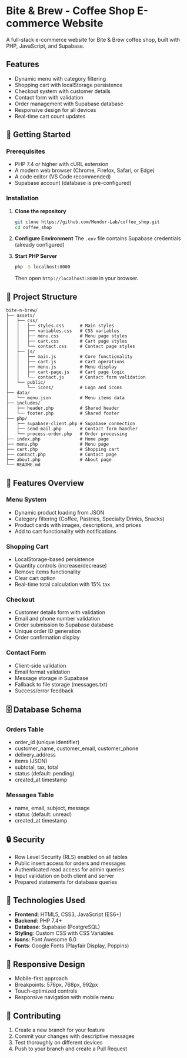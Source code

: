 # Bite & Brew - Coffee Shop E-commerce Website

A full-stack e-commerce website for Bite & Brew coffee shop, built with PHP, JavaScript, and Supabase.

## Features

- Dynamic menu with category filtering
- Shopping cart with localStorage persistence
- Checkout system with customer details
- Contact form with validation
- Order management with Supabase database
- Responsive design for all devices
- Real-time cart count updates

## 🚀 Getting Started

### Prerequisites

- PHP 7.4 or higher with cURL extension
- A modern web browser (Chrome, Firefox, Safari, or Edge)
- A code editor (VS Code recommended)
- Supabase account (database is pre-configured)

### Installation

1. **Clone the repository**
   ```bash
   git clone https://github.com/Mendor-Lab/coffee_shop.git
   cd coffee_shop
   ```

2. **Configure Environment**
   The `.env` file contains Supabase credentials (already configured)

3. **Start PHP Server**
   ```bash
   php -S localhost:8000
   ```
   Then open `http://localhost:8000` in your browser.

## 📁 Project Structure

```
bite-n-brew/
├── assets/
│   ├── css/
│   │   ├── styles.css      # Main styles
│   │   ├── variables.css   # CSS variables
│   │   ├── menu.css        # Menu page styles
│   │   ├── cart.css        # Cart page styles
│   │   └── contact.css     # Contact page styles
│   ├── js/
│   │   ├── main.js         # Core functionality
│   │   ├── cart.js         # Cart operations
│   │   ├── menu.js         # Menu display
│   │   ├── cart-page.js    # Cart page logic
│   │   └── contact.js      # Contact form validation
│   └── public/
│       └── icons/          # Logo and icons
├── data/
│   └── menu.json           # Menu items data
├── includes/
│   ├── header.php          # Shared header
│   └── footer.php          # Shared footer
├── php/
│   ├── supabase-client.php # Supabase connection
│   ├── send-mail.php       # Contact form handler
│   └── process-order.php   # Order processing
├── index.php               # Home page
├── menu.php                # Menu page
├── cart.php                # Shopping cart
├── contact.php             # Contact page
├── about.php               # About page
└── README.md
```

## 🎨 Features Overview

### Menu System
- Dynamic product loading from JSON
- Category filtering (Coffee, Pastries, Specialty Drinks, Snacks)
- Product cards with images, descriptions, and prices
- Add to cart functionality with notifications

### Shopping Cart
- LocalStorage-based persistence
- Quantity controls (increase/decrease)
- Remove items functionality
- Clear cart option
- Real-time total calculation with 15% tax

### Checkout
- Customer details form with validation
- Email and phone number validation
- Order submission to Supabase database
- Unique order ID generation
- Order confirmation display

### Contact Form
- Client-side validation
- Email format validation
- Message storage in Supabase
- Fallback to file storage (messages.txt)
- Success/error feedback

## 🗄️ Database Schema

### Orders Table
- order_id (unique identifier)
- customer_name, customer_email, customer_phone
- delivery_address
- items (JSON)
- subtotal, tax, total
- status (default: pending)
- created_at timestamp

### Messages Table
- name, email, subject, message
- status (default: unread)
- created_at timestamp

## 🔒 Security

- Row Level Security (RLS) enabled on all tables
- Public insert access for orders and messages
- Authenticated read access for admin queries
- Input validation on both client and server
- Prepared statements for database queries

## 🎯 Technologies Used

- **Frontend**: HTML5, CSS3, JavaScript (ES6+)
- **Backend**: PHP 7.4+
- **Database**: Supabase (PostgreSQL)
- **Styling**: Custom CSS with CSS Variables
- **Icons**: Font Awesome 6.0
- **Fonts**: Google Fonts (Playfair Display, Poppins)

## 📱 Responsive Design

- Mobile-first approach
- Breakpoints: 576px, 768px, 992px
- Touch-optimized controls
- Responsive navigation with mobile menu

## 🤝 Contributing

1. Create a new branch for your feature
2. Commit your changes with descriptive messages
3. Test thoroughly on different devices
4. Push to your branch and create a Pull Request


